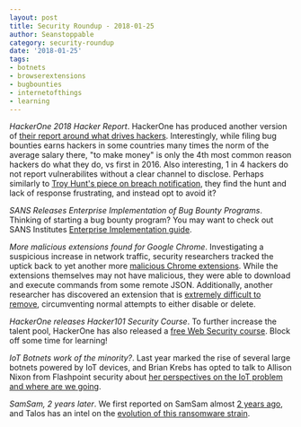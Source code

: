 ```yaml
---
layout: post
title: Security Roundup - 2018-01-25
author: Seanstoppable
category: security-roundup
date: '2018-01-25'
tags:
- botnets
- browserextensions
- bugbounties
- internetofthings
- learning
---
```


_HackerOne 2018 Hacker Report_. HackerOne has produced another version of [their
report around what drives
hackers](https://www.hackerone.com/blog/2018-Hacker-Report). Interestingly,
while filing bug bounties earns hackers in some countries many times the norm of
the average salary there, "to make money" is only the 4th most common reason
hackers do what they do, vs first in 2016. Also interesting, 1 in 4 hackers do
not report vulnerabilites without a clear channel to disclose. Perhaps similarly
to [Troy Hunt's piece on breach
notification](https://www.troyhunt.com/streamlining-data-breach-disclosures-a-step-by-step-process/),
they find the hunt and lack of response frustrating, and instead opt to avoid
it?

_SANS Releases Enterprise Implementation of Bug Bounty Programs_. Thinking of
starting a bug bounty program? You may want to check out SANS Institutes
[Enterprise Implementation
guide](https://www.sans.org/reading-room/whitepapers/application/bug-bounty-programs-enterprise-implementation-38250).

_More malicious extensions found for Google Chrome_. Investigating a suspicious
increase in network traffic, security researchers tracked the uptick back to yet
another more [malicious Chrome
extensions](https://www.icebrg.io/blog/malicious-chrome-extensions-enable-criminals-to-impact-over-half-a-million-users-and-global-businesses).
While the extensions themselves may not have malicious, they were able to
download and execute commands from some remote JSON. Additionally, another
researcher has discovered an extension that is [extremely difficult to
remove](https://arstechnica.com/information-technology/2018/01/malicious-chrome-extension-is-next-to-impossible-to-manually-remove/),
circumventing normal attempts to either disable or delete.

_HackerOne releases Hacker101 Security Course_. To further increase the talent
pool, HackerOne has also released a [free Web Security
course](https://www.hackerone.com/blog/Hacker101-Free-class-web-security-Lets-break-some-stuff).
Block off some time for learning!

_IoT Botnets work of the minority?_. Last year marked the rise of several large
botnets powered by IoT devices, and Brian Krebs has opted to talk to Allison
Nixon from Flashpoint security about [her perspectives on the IoT problem and
where are we
going](https://krebsonsecurity.com/2018/01/expert-iot-botnets-the-work-of-a-vast-minority/).

_SamSam, 2 years later_. We first reported on SamSam almost [2 years
ago](https://seanstoppable.github.io/2016/03/30/security-roundup-2016-03-30),
and Talos has an intel on the [evolution of this ransomware
strain](http://blog.talosintelligence.com/2018/01/samsam-evolution-continues-netting-over.html). 
